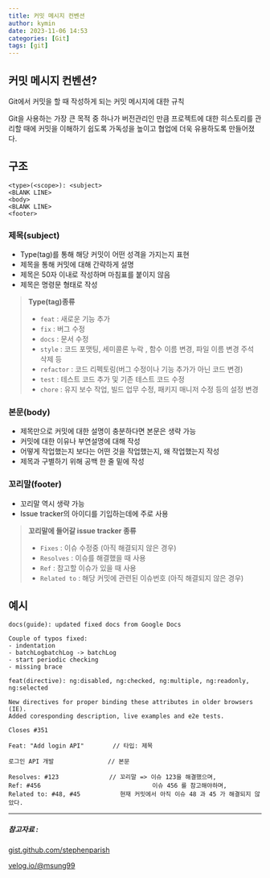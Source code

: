 ```yaml
---
title: 커밋 메시지 컨벤션
author: kymin
date: 2023-11-06 14:53
categories: [Git]
tags: [git]
---
```


## 커밋 메시지 컨벤션?

Git에서 커밋을 할 때 작성하게 되는 커밋 메시지에 대한 규칙

Git을 사용하는 가장 큰 목적 중 하나가 버전관리인 만큼 프로젝트에 대한 히스토리를 관리할 때에 커밋을 이해하기 쉽도록 가독성을 높이고 협업에 더욱 유용하도록 만들어졌다.

## 구조

```
<type>(<scope>): <subject>
<BLANK LINE>
<body>
<BLANK LINE>
<footer>
```

### 제목(subject)

- Type(tag)를 통해 해당 커밋이 어떤 성격을 가지는지 표현
- 제목을 통해 커밋에 대해 간략하게 설명
- 제목은 50자 이내로 작성하며 마침표를 붙이지 않음
- 제목은 명령문 형태로 작성

>**Type(tag)종류**
>
>- `feat` : 새로운 기능 추가
>- `fix` : 버그 수정
>- `docs` : 문서 수정
>- `style` : 코드 포맷팅, 세미콜론 누락 , 함수 이름 변경, 파일 이름 변경 주석 삭제 등
>- `refactor` : 코드 리펙토링(버그 수정이나 기능 추가가 아닌 코드 변경)
>- `test` : 테스트 코드 추가 및 기존 테스트 코드 수정
>- `chore` : 유지 보수 작업, 빌드 업무 수정, 패키지 매니저 수정 등의 설정 변경

### 본문(body)

- 제목만으로 커밋에 대한 설명이 충분하다면 본문은 생략 가능
- 커밋에 대한 이유나 부연설명에 대해 작성
- 어떻게 작업했는지 보다는 어떤 것을 작업했는지, 왜 작업했는지 작성
- 제목과 구별하기 위해 공백 한 줄 밑에 작성

### 꼬리말(footer)

- 꼬리말 역시 생략 가능
- Issue tracker의 아이디를 기입하는데에 주로 사용

>**꼬리말에 들어갈 issue tracker 종류**
>
>- `Fixes` : 이슈 수정중 (아직 해결되지 않은 경우)
>- `Resolves` : 이슈를 해결했을 때 사용
>- `Ref` : 참고할 이슈가 있을 때 사용
>- `Related to` : 해당 커밋에 관련된 이슈번호 (아직 해결되지 않은 경우)

## 예시

```
docs(guide): updated fixed docs from Google Docs

Couple of typos fixed:
- indentation
- batchLogbatchLog -> batchLog
- start periodic checking
- missing brace
```

```
feat(directive): ng:disabled, ng:checked, ng:multiple, ng:readonly, ng:selected

New directives for proper binding these attributes in older browsers (IE).
Added coresponding description, live examples and e2e tests.

Closes #351
```

```
Feat: "Add login API"        // 타입: 제목

로그인 API 개발               // 본문

Resolves: #123              // 꼬리말 => 이슈 123을 해결했으며,
Ref: #456                               이슈 456 를 참고해야하며,
Related to: #48, #45           현재 커밋에서 아직 이슈 48 과 45 가 해결되지 않았다.
```



-----

##### 참고자료 : 

[gist.github.com/stephenparish](https://gist.github.com/stephenparish/9941e89d80e2bc58a153#format-of-the-commit-message)

[velog.io/@msung99](https://velog.io/@msung99/Git-Commit-Message-Convension)
